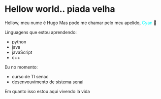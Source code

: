 # Hellow world.. piada velha

<!--
**CyanPeaceOFStars/SobreMim** is a ✨ _special_ ✨ repository because its `README.md` (this file) appears on your GitHub profile.
-->


Hellow, meu nume é Hugo
Mas pode me chamar pelo meu apelido, <font color="cyan">Cyan</font> 🦊

Linguagens que estou aprendendo:
- python
- java
- javaScript
- c++

Eu no momento:
- curso de TI senac
- desenvouvimento de sistema senai

Em quanto isso estou aqui vivendo lá vida
